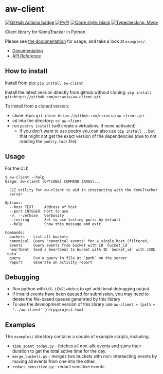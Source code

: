 aw-client
=========

[![GitHub Actions badge](https://github.com/nccasia/aw-client/workflows/Build/badge.svg)](https://github.com/nccasia/aw-client/actions)
[![PyPI](https://img.shields.io/pypi/v/aw-client)](https://pypi.org/project/aw-client/)
[![Code style: black](https://img.shields.io/badge/code%20style-black-000000.svg)](https://github.com/psf/black)
[![Typechecking: Mypy](http://www.mypy-lang.org/static/mypy_badge.svg)](http://mypy-lang.org/)

Client library for KomuTracker in Python.

Please see [the documentation][docs] for usage, and take a look at `examples/`.

 - [Documentation][docs]
 - [API Reference][apiref]

[docs]: https://docs.komutracker.net/en/latest/
[apiref]: https://docs.komutracker.net/en/latest/api/python.html#aw-client

## How to install

Install from pip: `pip install aw-client`

Install the latest version directly from github without cloning: `pip install git+https://github.com/nccasia/aw-client.git`

To install from a cloned version:

 - clone repo: `git clone https://github.com/nccasia/aw-client.git`
 - cd into the directory: `cd aw-client`
 - run `poetry install` (will create a virtualenv, if none activated)
   - If you don't want to use poetry you can also use `pip install .`, but that might not get the exact version of the dependencies (due to not reading the `poetry.lock` file).

## Usage

For the CLI:

```
$ aw-client --help
Usage: aw-client [OPTIONS] COMMAND [ARGS]...

  CLI utility for aw-client to aid in interacting with the KomuTracker
  server

Options:
  --host TEXT     Address of host
  --port INTEGER  Port to use
  -v, --verbose   Verbosity
  --testing       Set to use testing ports by default
  --help          Show this message and exit.

Commands:
  buckets    List all buckets
  canonical  Query 'canonical events' for a single host (filtered,...
  events     Query events from bucket with ID `bucket_id`
  heartbeat  Send a heartbeat to bucket with ID `bucket_id` with JSON `data`
  query      Run a query in file at `path` on the server
  report     Generate an activity report
```


## Debugging

* Run python with `LOG_LEVEL=debug` to get additional debugging output
* If invalid events have been queued for submission, you may need to delete the file-based queues generated by this library
* To use the development version of this library use `aw-client = {path = "../aw-client" }` in `pyproject.toml`

## Examples

The `examples/` directory contains a couple of example scripts, including:

 - `time_spent_today.py` - fetches all non-afk events and sums their duration to get the total active time for the day.
 - `merge_buckets.py` - merges two buckets with non-intersecting events by moving all events from one into the other.
 - `redact_sensitive.py` - redact sensitive events.
